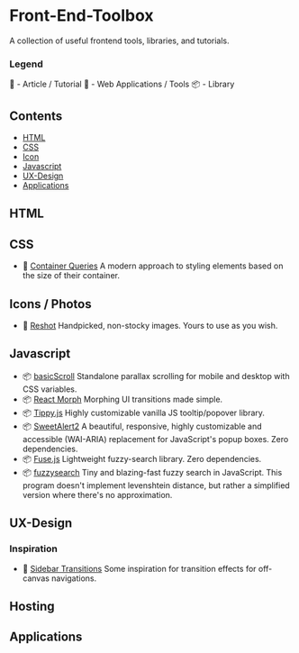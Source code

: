 # Front-End-Toolbox

 A collection of useful frontend tools, libraries, and tutorials.
 
### Legend

:memo: - Article / Tutorial
:wrench: - Web Applications / Tools
:package: - Library

## Contents
- [HTML](#html)
- [CSS](#css)
- [Icon](#icons)
- [Javascript](#Javascript)
- [UX-Design](#ux-design)
- [Applications](#applications)

## HTML

## CSS
- :memo: [Container Queries](https://philipwalton.github.io/responsive-components/) A modern approach to styling elements based on the size of their container.

## Icons / Photos
- :wrench: [Reshot](https://www.reshot.com/) Handpicked, non-stocky images. Yours to use as you wish.

## Javascript
- :package: [basicScroll](https://github.com/electerious/basicScroll) Standalone parallax scrolling for mobile and desktop with CSS variables.
- :package: [React Morph](https://github.com/brunnolou/react-morph) Morphing UI transitions made simple.
- :package: [Tippy.js](https://github.com/atomiks/tippyjs) Highly customizable vanilla JS tooltip/popover library.
- :package: [SweetAlert2](https://sweetalert2.github.io/) A beautiful, responsive, highly customizable and accessible (WAI-ARIA) replacement for JavaScript's popup boxes. Zero dependencies.
- :package: [Fuse.js](http://fusejs.io/) Lightweight fuzzy-search library. Zero dependencies.
- :package: [fuzzysearch](https://github.com/bevacqua/fuzzysearch) Tiny and blazing-fast fuzzy search in JavaScript. This program doesn't implement levenshtein distance, but rather a simplified version where there's no approximation. 

## UX-Design

### Inspiration
- :memo: [Sidebar Transitions](https://tympanus.net/Development/SidebarTransitions/) Some inspiration for transition effects for off-canvas navigations.

## Hosting

## Applications
